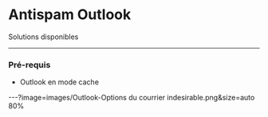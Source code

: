 # Antispam Outlook 

Solutions disponibles

---

### Pré-requis

- Outlook en mode cache

---?image=images/Outlook-Options du courrier indesirable.png&size=auto 80%
